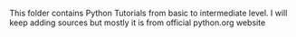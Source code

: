 This folder contains Python Tutorials  from basic to intermediate level.
I will keep adding sources but mostly it is from official python.org website 